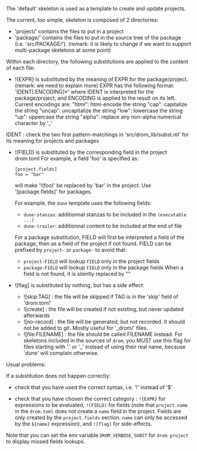 The 'default' skeleton is used as a template to create and update projects.

The current, too simple, skeleton is composed of 2 directories:
* 'project/' contains the files to put in a project
* 'package/' contains the files to put in the source tree of the package
   (i.e. 'src/PACKAGE/').
   (remark: it is likely to change if we want to support multi-package
    skeletons at some point)

Within each directory, the following substitutions are applied to the
content of each file:


  * !{EXPR} is substituted by the meaning of EXPR for the package/project.
    (remark: we need to explain more)
    EXPR has the following format: 'IDENT[:ENCODING]*'
    where IDENT is interpreted for the package/project, and ENCODING is
    applied to the result on its left.
    Current encodings are:
    "html": html-encode the string
    "cap": capitalize the string
    "uncap": uncapitalize the string
    "low": lowercase the string
    "up": uppercase the string
    "alpha": replace any non-alpha numerical character by '_'

   IDENT : check the two first pattern-matchings in 'src/drom_lib/subst.ml'
     for its meaning for projects and packages


  * !(FIELD) is substituted by the corresponding field in the project drom.toml
    For example, a field 'foo' is specified as:
    ```
    [project.fields]
    foo = "bar"
    ```
     will make '!(foo)' be replaced by 'bar' in the project. Use
     '[package.fields]' for packages.

     For example, the `dune` template uses the following fields:
     * `dune-stanzas`: additionnal stanzas to be included in the
       `(executable ...)`
     * `dune-trailer`: additionnal content to be included at the end of file

    For a package substitution, FIELD will first be interpreted a field of the
    package, then as a field of the project if not found.
    FIELD can be prefixed by `project-` or `package-` to avoid that:
    * `project-FIELD` will lookup `FIELD` only in the project fields
    * `package-FIELD` will lookup `FIELD` only in the package fields
    When a field is not found, it is silently replaced by ""

  * ![flag] is substituted by nothing, but has a side effect:
    * ![skip:TAG] : the file will be skipped if TAG is in the 'skip' field
      of 'drom.toml'
    * ![create] : the file will be created if not existing, but never updated
      afterwards
    * ![no-record] : the file will be generated, but not recorded. It should
      not be added to git. Mostly useful for '_drom/' files.
    * ![file:FILENAME] : the file should be called FILENAME instead.
      For skeletons included in the sources of `drom`, you MUST use this
      flag for files starting with '.' or '_' instead of
      using their real name, because 'dune' will complain otherwise.

Usual problems:

If a substitution does not happen correctly:

* check that you have used the correct syntax, i.e. '!' instead of '$'

* check that you have chosen the correct category :
  `!{EXPR}` for expressions to be evaluated, `!(FIELD)` for fields
   (note that `project.name` in the `drom.toml` does not create a `name`
   field in the project. Fields are only created by the `project.fields`
   section. `name` can only be accessed by the `${name}` expression),
   and `![flag]` for side-effects.

Note that you can set the env variable `DROM_VERBOSE_SUBST` for `drom project`
to display missed fields lookups.
